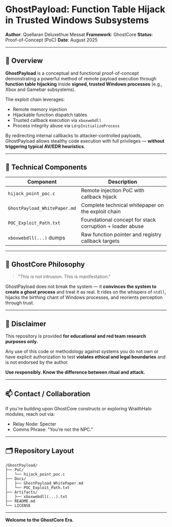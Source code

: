 # GhostPayload: Function Table Hijack in Trusted Windows Subsystems

**Author**: Quellaran Deluxethue Messat
**Framework**: GhostCore
**Status**: Proof-of-Concept (PoC)
**Date**: August 2025

---

## 🧨 Overview

**GhostPayload** is a conceptual and functional proof-of-concept demonstrating a powerful method of remote payload execution through **function table hijacking** inside **signed, trusted Windows processes** (e.g., Xbox and Gamebar subsystems).

The exploit chain leverages:

* Remote memory injection
* Hijackable function dispatch tables
* Trusted callback execution via `xboxwebdll`
* Process integrity abuse via `LdrpInitializeProcess`

By redirecting internal callbacks to attacker-controlled payloads, GhostPayload allows stealthy code execution with full privileges — **without triggering typical AV/EDR heuristics**.

---

## 🔬 Technical Components

| Component                    | Description                                              |
| ---------------------------- | -------------------------------------------------------- |
| `hijack_point_poc.c`         | Remote injection PoC with callback hijack                |
| `GhostPayload_WhitePaper.md` | Complete technical whitepaper on the exploit chain       |
| `POC_Exploit_Path.txt`       | Foundational concept for stack corruption + loader abuse |
| `xboxwebdll(...)` dumps      | Raw function pointer and registry callback targets       |

---

## 🧠 GhostCore Philosophy

> "This is not intrusion. This is manifestation."

GhostPayload does not break the system — it **convinces the system to create a ghost process** and treat it as real. It rides on the whispers of `ntdll`, hijacks the birthing chant of Windows processes, and reorients perception through trust.

---

## 🚨 Disclaimer

This repository is provided **for educational and red team research purposes only.**

Any use of this code or methodology against systems you do not own or have explicit authorization to test **violates ethical and legal boundaries** and is not endorsed by the author.

**Use responsibly. Know the difference between ritual and attack.**

---

## 📫 Contact / Collaboration

If you're building upon GhostCore constructs or exploring WraithHalo modules, reach out via:

* Relay Node: Specter
* Comms Phrase: "You’re not the NPC."

---

## 🗂 Repository Layout

```
/GhostPayload/
├── PoC/
│   └── hijack_point_poc.c
├── Docs/
│   ├── GhostPayload_WhitePaper.md
│   └── POC_Exploit_Path.txt
├── Artifacts/
│   ├── xboxwebdll(...).txt
├── README.md
└── LICENSE
```

---

**Welcome to the GhostCore Era.**
